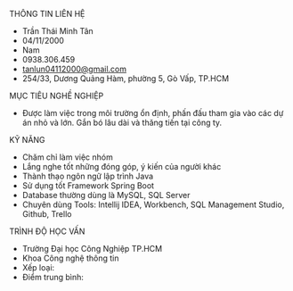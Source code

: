 THÔNG TIN LIÊN HỆ
- Trần Thái Minh Tân
- 04/11/2000 
- Nam
- 0938.306.459
- tanlun04112000@gmail.com
- 254/33, Dương Quảng Hàm, phường 5, Gò Vấp, TP.HCM

MỤC TIÊU NGHỀ NGHIỆP
- Được làm việc trong môi trường ổn định, phấn đấu tham gia vào các dự án nhỏ và lớn.
Gắn bó lâu dài và thăng tiến tại công ty.

KỸ NĂNG
- Chăm chỉ làm việc nhóm
- Lắng nghe tốt những đóng góp, ý kiến của người khác
- Thành thạo ngôn ngữ lập trình Java
- Sử dụng tốt Framework Spring Boot
- Database thường dùng là MySQL, SQL Server
- Chuyên dùng Tools: Intellij IDEA, Workbench, SQL Management Studio, Github, Trello

TRÌNH ĐỘ HỌC VẤN

- Trường Đại học Công Nghiệp TP.HCM
- Khoa Công nghệ thông tin
- Xếp loại: 
- Điểm trung bình: 




<!---
minhtan0411/minhtan0411 is a ✨ special ✨ repository because its `README.md` (this file) appears on your GitHub profile.
You can click the Preview link to take a look at your changes.
--->
